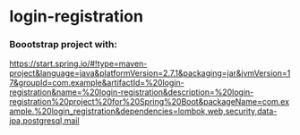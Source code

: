# login-registration

### Boootstrap project with:
https://start.spring.io/#!type=maven-project&language=java&platformVersion=2.7.1&packaging=jar&jvmVersion=17&groupId=com.example&artifactId=%20login-registration&name=%20login-registration&description=%20login-registration%20project%20for%20Spring%20Boot&packageName=com.example.%20login_registration&dependencies=lombok,web,security,data-jpa,postgresql,mail
